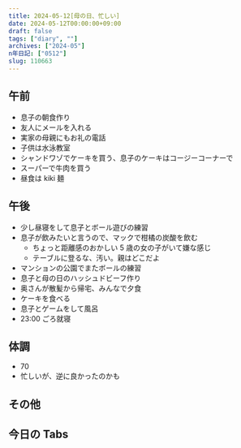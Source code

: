 ```yaml
---
title: 2024-05-12[母の日、忙しい]
date: 2024-05-12T00:00:00+09:00
draft: false
tags: ["diary", ""]
archives: ["2024-05"]
n年日記: ["0512"]
slug: 110663
---
```


## 午前

- 息子の朝食作り
- 友人にメールを入れる
- 実家の母親にもお礼の電話
- 子供は水泳教室
- シャンドワゾでケーキを買う、息子のケーキはコージーコーナーで
- スーパーで牛肉を買う
- 昼食は kiki 麺

## 午後

- 少し昼寝をして息子とボール遊びの練習
- 息子が飲みたいと言うので、マックで柑橘の炭酸を飲む
  - ちょっと距離感のおかしい 5 歳の女の子がいて嫌な感じ
  - テーブルに登るな、汚い。親はどこだよ
- マンションの公園でまたボールの練習
- 息子と母の日のハッシュドビーフ作り
- 奥さんが散髪から帰宅、みんなで夕食
- ケーキを食べる
- 息子とゲームをして風呂
- 23:00 ごろ就寝

## 体調

- 70
- 忙しいが、逆に良かったのかも

## その他

## 今日の Tabs
